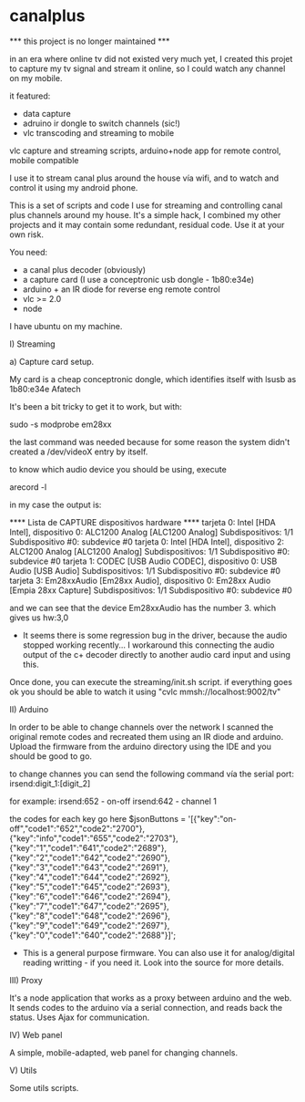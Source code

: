 canalplus
=========

*** this project is no longer maintained ***

in an era where online tv did not existed very much yet, I created this projet to capture my tv signal and stream it online, so I could watch any channel on my mobile.

it featured:
* data capture
* adruino ir dongle to switch channels (sic!)
* vlc transcoding and streaming to mobile

vlc capture and streaming scripts, arduino+node app for remote control, mobile compatible

I use it to stream canal plus around the house vía wifi, and to watch and control it using my android phone.


This is a set of scripts and code I use for streaming and controlling canal plus channels around my house. It's a simple hack, I combined my other projects and it may contain some redundant, residual code. Use it at your own risk.

You need:
- a canal plus decoder (obviously)
- a capture card (I use a conceptronic usb dongle - 1b80:e34e)
- arduino + an IR diode for reverse eng remote control
- vlc >= 2.0
- node

I have ubuntu on my machine.

I) Streaming

a) Capture card setup.

My card is a cheap conceptronic dongle, which identifies itself with lsusb as 1b80:e34e Afatech

It's been a bit tricky to get it to work, but with:

sudo -s
modprobe em28xx


the last command was needed because for some reason the system didn't created a /dev/videoX entry by itself.


to know which audio device you should be using, execute

arecord -l

in my case the output is:

**** Lista de CAPTURE dispositivos hardware ****
tarjeta 0: Intel [HDA Intel], dispositivo 0: ALC1200 Analog [ALC1200 Analog]
  Subdispositivos: 1/1
  Subdispositivo #0: subdevice #0
tarjeta 0: Intel [HDA Intel], dispositivo 2: ALC1200 Analog [ALC1200 Analog]
  Subdispositivos: 1/1
  Subdispositivo #0: subdevice #0
tarjeta 1: CODEC [USB Audio CODEC], dispositivo 0: USB Audio [USB Audio]
  Subdispositivos: 1/1
  Subdispositivo #0: subdevice #0
tarjeta 3: Em28xxAudio [Em28xx Audio], dispositivo 0: Em28xx Audio [Empia 28xx Capture]
  Subdispositivos: 1/1
  Subdispositivo #0: subdevice #0


and we can see that the device Em28xxAudio has the number 3. which gives us hw:3,0

* It seems there is some regression bug in the driver, because the audio stopped working recently...
I workaround this connecting the audio output of the c+ decoder directly to another audio card input and using this.

Once done, you can execute the streaming/init.sh script. if everything goes ok you should be able to watch it using "cvlc mmsh://localhost:9002/tv"

II) Arduino

In order to be able to change channels over the network I scanned the original remote codes and recreated them using an IR diode and arduino. Upload the firmware from the arduino directory using the IDE and you should be good to go.

to change channes you can send the following command vía the serial port:
irsend:digit_1:[digit_2]

for example:
irsend:652 - on-off
irsend:642 - channel 1

the codes for each key go here
$jsonButtons = '[{"key":"on-off","code1":"652","code2":"2700"},{"key":"info","code1":"655","code2":"2703"},{"key":"1","code1":"641","code2":"2689"},{"key":"2","code1":"642","code2":"2690"},{"key":"3","code1":"643","code2":"2691"},{"key":"4","code1":"644","code2":"2692"},{"key":"5","code1":"645","code2":"2693"},{"key":"6","code1":"646","code2":"2694"},{"key":"7","code1":"647","code2":"2695"},{"key":"8","code1":"648","code2":"2696"},{"key":"9","code1":"649","code2":"2697"},{"key":"0","code1":"640","code2":"2688"}]';



* This is a general purpose firmware. You can also use it for analog/digital reading writting - if you need it. Look into the source for more details.


III) Proxy

It's a node application that works as a proxy between arduino and the web. It sends codes to the arduino vía a serial connection, and reads back the status. Uses Ajax for communication.

IV) Web panel

A simple, mobile-adapted, web panel for changing channels.


V) Utils

Some utils scripts.
